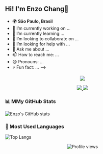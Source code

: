 ## Hi! I'm Enzo Chang👋

- 🌍 **São Paulo, Brasil**
- 🔭 I’m currently working on ...
- 🌱 I’m currently learning ...
- 👯 I’m looking to collaborate on ...
- 🤔 I’m looking for help with ...
- 💬 Ask me about ...
- 📫 How to reach me: ...
- 😄 Pronouns: ...
- ⚡ Fun fact: ...
-->

<p align="center">
  <img src="https://readme-typing-svg.herokuapp.com?font=Courier+new&color=%23FF5733&size=40&center=true&vCenter=true&width=550&height=70&lines=Analista+de+Dados;Desenvolvedor+RPA;Entusiasta+de+Tecnologia">
</p>

<p align="center">
  <a href="https://www.linkedin.com/in/enzomchang/">
    <img src="https://img.shields.io/badge/LinkedIn-Enzo%20Chang-blue?style=flat&logo=linkedin" />
  </a>
  <a href="mailto:enzochang_@outlook.com">
    <img src="https://img.shields.io/badge/Email-enzochang%40example.com-red?style=flat&logo=gmail" />
  </a>
</p>


### 📊 MMy GitHub Stats

![Enzo's GitHub stats](https://github-readme-stats.vercel.app/api?username=enzochang&show_icons=true&theme=radical)

### 🚀 Most Used Languages

![Top Langs](https://github-readme-stats.vercel.app/api/top-langs/?username=enzochang&layout=compact&theme=radical)

<p align="center">
  <img src="https://komarev.com/ghpvc/?username=enzomchang&color=blue" alt="Profile views" />
</p>
